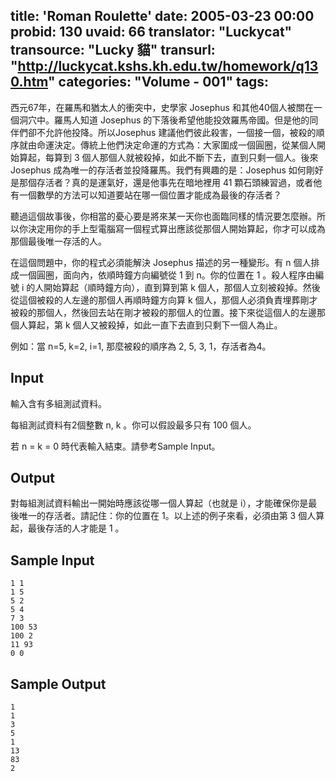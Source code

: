 title: 'Roman Roulette'
date: 2005-03-23 00:00
probid: 130
uvaid: 66
translator: "Luckycat"
transource: "Lucky 貓"
transurl: "http://luckycat.kshs.kh.edu.tw/homework/q130.htm"
categories: "Volume - 001"
tags:
---

西元67年，在羅馬和猶太人的衝突中，史學家 Josephus 和其他40個人被關在一個洞穴中。羅馬人知道 Josephus 的下落後希望他能投效羅馬帝國。但是他的同伴們卻不允許他投降。所以Josephus 建議他們彼此殺害，一個接一個，被殺的順序就由命運決定。傳統上他們決定命運的方式為：大家圍成一個圓圈，從某個人開始算起，每算到 3 個人那個人就被殺掉，如此不斷下去，直到只剩一個人。後來 Josephus 成為唯一的存活者並投降羅馬。我們有興趣的是：Josephus 如何剛好是那個存活者？真的是運氣好，還是他事先在暗地裡用 41 顆石頭練習過，或者他有一個數學的方法可以知道要站在哪一個位置才能成為最後的存活者？

聽過這個故事後，你相當的憂心要是將來某一天你也面臨同樣的情況要怎麼辦。所以你決定用你的手上型電腦寫一個程式算出應該從那個人開始算起，你才可以成為那個最後唯一存活的人。

在這個問題中，你的程式必須能解決 Josephus 描述的另一種變形。有 n 個人排成一個圓圈，面向內，依順時鐘方向編號從 1 到 n。你的位置在 1 。殺人程序由編號 i 的人開始算起（順時鐘方向），直到算到第 k 個人，那個人立刻被殺掉。然後從這個被殺的人左邊的那個人再順時鐘方向算 k 個人，那個人必須負責埋葬剛才被殺的那個人，然後回去站在剛才被殺的那個人的位置。接下來從這個人的左邊那個人算起，第 k 個人又被殺掉，如此一直下去直到只剩下一個人為止。

例如：當 n=5, k=2, i=1, 那麼被殺的順序為 2, 5, 3, 1，存活者為4。

<!-- more -->

## Input ##

輸入含有多組測試資料。

每組測試資料有2個整數 n, k 。你可以假設最多只有 100 個人。

若 n = k = 0 時代表輸入結束。請參考Sample Input。

## Output ##

對每組測試資料輸出一開始時應該從哪一個人算起（也就是 i），才能確保你是最後唯一的存活者。請記住：你的位置在 1。以上述的例子來看，必須由第 3 個人算起，最後存活的人才能是 1 。
## Sample Input ##

	1 1
	1 5
	5 2
	5 4
	7 3
	100 53
	100 2
	11 93
	0 0

## Sample Output ##

	1
	1
	3
	5
	1
	13
	83
	2

